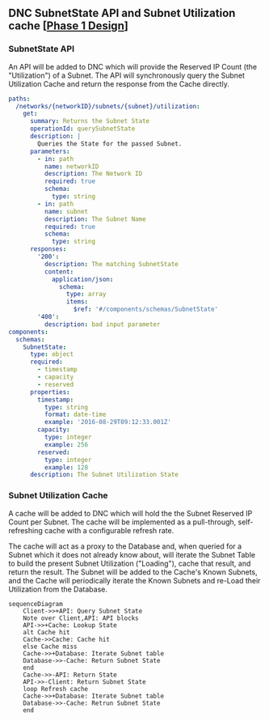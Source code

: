 ## DNC SubnetState API and Subnet Utilization cache [[Phase 1 Design](../proposal.md#1-1-subnet-utilization-is-cached-by-dnc)]

### SubnetState API
An API will be added to DNC which will provide the Reserved IP Count (the "Utilization") of a Subnet. The API will synchronously query the Subnet Utilization Cache and return the response from the Cache directly.

```yaml
paths:
  /networks/{networkID}/subnets/{subnet}/utilization:
    get:
      summary: Returns the Subnet State
      operationId: querySubnetState
      description: |
        Queries the State for the passed Subnet.                             
      parameters:
        - in: path
          name: networkID
          description: The Network ID
          required: true
          schema:
            type: string
        - in: path
          name: subnet
          description: The Subnet Name
          required: true
          schema:
            type: string
      responses:
        '200':
          description: The matching SubnetState
          content:
            application/json:
              schema:
                type: array
                items:
                  $ref: '#/components/schemas/SubnetState'
        '400':
          description: bad input parameter
components:
  schemas:
    SubnetState:
      type: object
      required:
        - timestamp
        - capacity
        - reserved
      properties:
        timestamp:
          type: string
          format: date-time
          example: '2016-08-29T09:12:33.001Z'
        capacity:
          type: integer
          example: 256
        reserved:
          type: integer
          example: 128
      description: The Subnet Utilization State
```

###  Subnet Utilization Cache
A cache will be added to DNC which will hold the the Subnet Reserved IP Count per Subnet. The cache will be implemented as a pull-through, self-refreshing cache with a configurable refresh rate. 

The cache will act as a proxy to the Database and, when queried for a Subnet which it does not already know about, will iterate the Subnet Table to build the present Subnet Utilization ("Loading"), cache that result, and return the result. The Subnet will be added to the Cache's Known Subnets, and the Cache will periodically iterate the Known Subnets and re-Load their Utilization from the Database.


```mermaid
sequenceDiagram
    Client->>+API: Query Subnet State
    Note over Client,API: API blocks
    API->>+Cache: Lookup State
    alt Cache hit
    Cache->>Cache: Cache hit
    else Cache miss
    Cache->>+Database: Iterate Subnet table
    Database->>-Cache: Return Subnet State
    end
    Cache->>-API: Return State
    API->>-Client: Return Subnet State
    loop Refresh cache
    Cache->>+Database: Iterate Subnet table
    Database->>-Cache: Retrun Subnet State
    end
```
